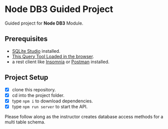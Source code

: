 # Node DB3 Guided Project

Guided project for **Node DB3** Module.

## Prerequisites

- [SQLite Studio](https://sqlitestudio.pl/index.rvt?act=download) installed.
- [This Query Tool Loaded in the browser](https://www.w3schools.com/Sql/tryit.asp?filename=trysql_select_top).
- a rest client like [Insomnia](https://insomnia.rest/download/) or [Postman](https://www.getpostman.com/downloads/) installed.

## Project Setup

- [x] clone this repository.
- [x] cd into the project folder.
- [x] type `npm i` to download dependencies.
- [x] type `npm run server` to start the API.

Please follow along as the instructor creates database access methods for a multi table schema.
